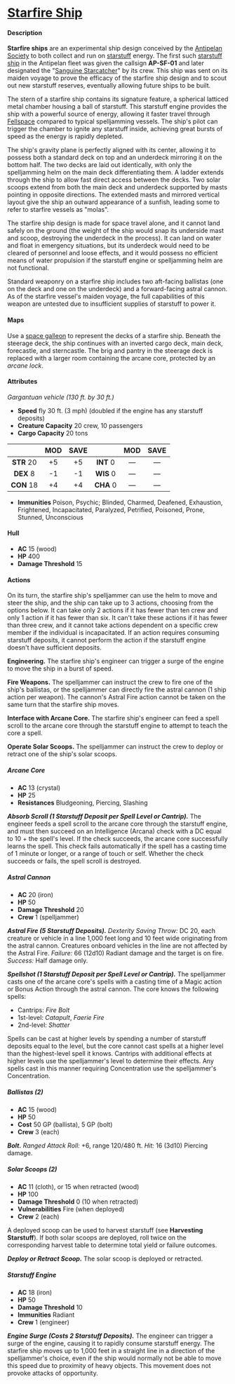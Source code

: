 # [Starfire Ship](https://github.com/mpanighetti/dnd5e-monsters/blob/main/vehicles/starfire-ship.md)

#### Description

**Starfire ships** are an experimental ship design conceived by the [Antipelan Society](../../ch-2-people-of-mote/organizations/antipelan-society/antipelan-society.md) to both collect and run on [starstuff](../../ch-6-mote-treasures/starstuff.md) energy. The first such [starstuff ship](starstuff-ships.md) in the Antipelan fleet was given the callsign **AP-SF-01** and later designated the "[Sanguine Starcatcher](../../ch-2-people-of-mote/organizations/antipelan-society/fleet/ap-sf-01-sanguine-starcatcher.md)" by its crew. This ship was sent on its maiden voyage to prove the efficacy of the starfire ship design and to scout out new starstuff reserves, eventually allowing future ships to be built.

The stern of a starfire ship contains its signature feature, a spherical latticed metal chamber housing a ball of starstuff. This starstuff engine provides the ship with a powerful source of energy, allowing it faster travel through [Fellspace](../../ch-1-welcome-to-mote/cosmology/fellspace.md) compared to typical spelljamming vessels. The ship's pilot can trigger the chamber to ignite any starstuff inside, achieving great bursts of speed as the energy is rapidly depleted.

The ship's gravity plane is perfectly aligned with its center, allowing it to possess both a standard deck on top and an underdeck mirroring it on the bottom half. The two decks are laid out identically, with only the spelljamming helm on the main deck differentiating them. A ladder extends through the ship to allow fast direct access between the decks. Two solar scoops extend from both the main deck and underdeck supported by masts pointing in opposite directions. The extended masts and mirrored vertical layout give the ship an outward appearance of a sunfish, leading some to refer to starfire vessels as "molas".

The starfire ship design is made for space travel alone, and it cannot land safely on the ground (the weight of the ship would snap its underside mast and scoop, destroying the underdeck in the process). It can land on water and float in emergency situations, but its underdeck would need to be cleared of personnel and loose effects, and it would possess no efficient means of water propulsion if the starstuff engine or spelljamming helm are not functional.

Standard weaponry on a starfire ship includes two aft-facing ballistas (one on the deck and one on the underdeck) and a forward-facing astral cannon. As of the starfire vessel's maiden voyage, the full capabilities of this weapon are untested due to insufficient supplies of starstuff to power it.

#### Maps

Use a [space galleon](https://www.dndbeyond.com/sources/sais/aag/astral-adventuring#SpaceGalleon) to represent the decks of a starfire ship. Beneath the steerage deck, the ship continues with an inverted cargo deck, main deck, forecastle, and sterncastle. The brig and pantry in the steerage deck is replaced with a larger room containing the arcane core, protected by an _arcane lock_.

#### Attributes

_Gargantuan vehicle (130 ft. by 30 ft.)_

- **Speed** fly 30 ft. (3 mph) (doubled if the engine has any starstuff deposits)
- **Creature Capacity** 20 crew, 10 passengers
- **Cargo Capacity** 20 tons

|            | MOD | SAVE |            | MOD | SAVE |
|:----------:|:---:|:----:|:----------:|:---:|:----:|
| **STR** 20 | +5  | +5   | **INT** 0  | —   | —    |
| **DEX** 8  | -1  | -1   | **WIS** 0  | —   | —    |
| **CON** 18 | +4  | +4   | **CHA** 0  | —   | —    |

- **Immunities** Poison, Psychic; Blinded, Charmed, Deafened, Exhaustion, Frightened, Incapacitated, Paralyzed, Petrified, Poisoned, Prone, Stunned, Unconscious

#### Hull

- **AC** 15 (wood)
- **HP** 400
- **Damage Threshold** 15

#### Actions

On its turn, the starfire ship's spelljammer can use the helm to move and steer the ship, and the ship can take up to 3 actions, choosing from the options below.  It can take only 2 actions if it has fewer than ten crew and only 1 action if it has fewer than six. It can't take these actions if it has fewer than three crew, and it cannot take actions dependent on a specific crew member if the individual is incapacitated. If an action requires consuming starstuff deposits, it cannot perform the action if the starstuff engine doesn't have sufficient deposits.

**Engineering.** The starfire ship's engineer can trigger a surge of the engine to move the ship in a burst of speed.

**Fire Weapons.** The spelljammer can instruct the crew to fire one of the ship's ballistas, or the spelljammer can directly fire the astral cannon (1 ship action per weapon). The cannon's Astral Fire action cannot be taken on the same turn that the starfire ship moves.

**Interface with Arcane Core.** The starfire ship's engineer can feed a spell scroll to the arcane core through the starstuff engine to attempt to teach the core a spell.

**Operate Solar Scoops.** The spelljammer can instruct the crew to deploy or retract one of the ship's solar scoops.

##### Arcane Core

- **AC** 13 (crystal)
- **HP** 25
- **Resistances** Bludgeoning, Piercing, Slashing

_**Absorb Scroll (1 Starstuff Deposit per Spell Level or Cantrip).**_ The engineer feeds a spell scroll to the arcane core through the starstuff engine, and must then succeed on an Intelligence (Arcana) check with a DC equal to 10 + the spell's level. If the check succeeds, the arcane core successfully learns the spell. This check fails automatically if the spell has a casting time of 1 minute or longer, or a range of touch or self. Whether the check succeeds or fails, the spell scroll is destroyed.

##### Astral Cannon

- **AC** 20 (iron)
- **HP** 50
- **Damage Threshold** 20
- **Crew** 1 (spelljammer)

_**Astral Fire (5 Starstuff Deposits).** Dexterity Saving Throw:_ DC 20, each creature or vehicle in a line 1,000 feet long and 10 feet wide originating from the astral cannon. Creatures onboard vehicles in the line are not affected by the Astral Fire. _Failure:_ 66 (12d10) Radiant damage and the target is on fire. _Success:_ Half damage only.

_**Spellshot (1 Starstuff Deposit per Spell Level or Cantrip).**_ The spelljammer casts one of the arcane core's spells with a casting time of a Magic action or Bonus Action through the astral cannon. The core knows the following spells:

- Cantrips: _Fire Bolt_
- 1st-level: _Catapult_, _Faerie Fire_
- 2nd-level: _Shatter_

Spells can be cast at higher levels by spending a number of starstuff deposits equal to the level, but the core cannot cast spells at a higher level than the highest-level spell it knows. Cantrips with additional effects at higher levels use the spelljammer's level to determine their effects. Any spells cast in this manner requiring Concentration use the spelljammer's Concentration.

##### Ballistas (2)

- **AC** 15 (wood)
- **HP** 50
- **Cost** 50 GP (ballista), 5 GP (bolt)
- **Crew** 3 (each)

_**Bolt.** Ranged Attack Roll:_ +6, range 120/480 ft. _Hit:_ 16 (3d10) Piercing damage.

##### Solar Scoops (2)

- **AC** 11 (cloth), or 15 when retracted (wood)
- **HP** 100
- **Damage Threshold** 0 (10 when retracted)
- **Vulnerabilities** Fire (when deployed)
- **Crew** 2 (each)

A deployed scoop can be used to harvest starstuff (see **Harvesting Starstuff**). If both solar scoops are deployed, roll twice on the corresponding harvest table to determine total yield or failure outcomes.

_**Deploy or Retract Scoop.**_ The solar scoop is deployed or retracted.

##### Starstuff Engine

- **AC** 18 (iron)
- **HP** 50
- **Damage Threshold** 10
- **Immunities** Radiant
- **Crew** 1 (engineer)

_**Engine Surge (Costs 2 Starstuff Deposits).**_ The engineer can trigger a surge of the engine, causing it to rapidly consume starstuff energy. The starfire ship moves up to 1,000 feet in a straight line in a direction of the spelljammer's choice, even if the ship would normally not be able to move this speed due to proximity of heavy objects. This movement does not provoke attacks of opportunity.
